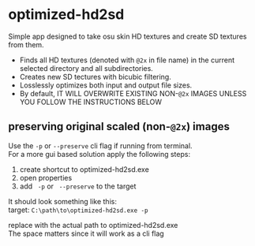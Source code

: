 # optimized-hd2sd
Simple app designed to take osu skin HD textures and create SD textures from them.   
 - Finds all HD textures (denoted with `@2x` in file name) in the current selected directory and all subdirectories.   
 - Creates new SD tectures with bicubic filtering.   
 - Losslessly optimizes both input and output file sizes.
 - By default, IT WILL OVERWRITE EXISTING NON-`@2x` IMAGES UNLESS YOU FOLLOW THE INSTRUCTIONS BELOW
## preserving original scaled (non-`@2x`) images
Use the `-p` or `--preserve` cli flag if running from terminal.   
For a more gui based solution apply the following steps:
1. create shortcut to optimized-hd2sd.exe
2. open properties
3. add ` -p` or ` --preserve` to the target

It should look something like this:   
target: `C:\path\to\optimized-hd2sd.exe -p`   

replace with the actual path to optimized-hd2sd.exe   
The space matters since it will work as a cli flag